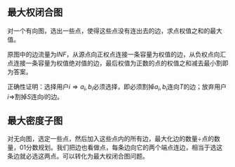 ## 最大权闭合图

对一个有向图，选出一些点，使得这些点没有连出去的边，求点权值之和的最大值。

原图中的边流量为$INF$，从源点向正权点连接一条容量为权值的边，从负权点向汇点连接一条容量为权值绝对值的边，最后权值为正数的点的权值之和减去最小割即为答案。

正确性证明：选择用户$i⇒ a_{i},b_{i}$必须选择，即必须割掉$a_{i},b_{i}$连向$T$的边；放弃用户$i⇒$割掉$S$连向$i$的边。

## 最大密度子图

对无向图，选定一些点，然后加入这些点内的所有边，最大化边的数量$\div$点的数量，$01$分数规划。我们把边也看做点，每条边向它的两个端点连边，相当于选这条边就必选这两点。可以转化为最大权闭合图问题。

